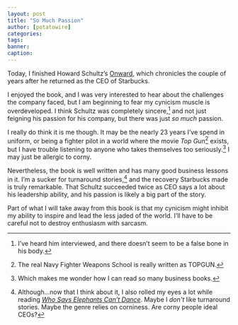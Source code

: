 ```yaml
---
layout: post
title: "So Much Passion"
author: [potatowire]
categories: 
tags: 
banner: 
caption:
---
```


Today, I finished Howard Schultz’s [Onward][1], which chronicles the couple of years after he returned as the CEO of Starbucks.

I enjoyed the book, and I was very interested to hear about the challenges the company faced, but I am beginning to fear my cynicism muscle is overdeveloped. I think Schultz was completely sincere,[^1] and not just feigning his passion for his company, but there was just *so much* passion. 

I really do think it is me though. It may be the nearly 23 years I’ve spend in uniform, or being a fighter pilot in a world where the movie _Top Gun_[^2] exists, but I have trouble listening to anyone who takes themselves too seriously.[^3] I may just be allergic to corny.

Nevertheless, the book is well written and has many good business lessons in it. I’m a sucker for turnaround stories,[^4] and the recovery Starbucks made is truly remarkable. That Schultz succeeded twice as CEO says a lot about his leadership ability, and his passion is likely a big part of the story. 

Part of what I will take away from this book is that my cynicism might inhibit my ability to inspire and lead the less jaded of the world. I’ll have to be careful not to destroy enthusiasm with sarcasm.

[^1]:	I’ve heard him interviewed, and there doesn’t seem to be a false bone in his body.

[^2]:	The real Navy Fighter Weapons School is really written as TOPGUN.

[^3]:	Which makes me wonder how I can read so many business books.

[^4]:	Although...now that I think about it, I also rolled my eyes a lot while reading [_Who Says Elephants Can’t Dance_][2]. Maybe I *don't* like turnaround stories. Maybe the genre relies on corniness. Are corny people ideal CEOs?

[1]:	http://amzn.to/2xfQVba
[2]:	http://amzn.to/2yneJyI
